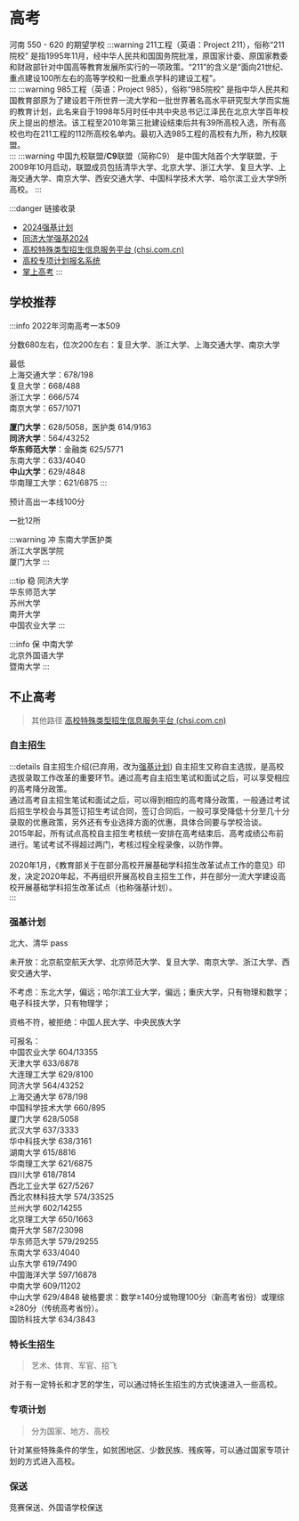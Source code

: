 # 高考

河南 550 - 620 的期望学校
:::warning 211工程（英语：Project 211），俗称“211院校”
是指1995年11月，经中华人民共和国国务院批准，原国家计委、原国家教委和财政部针对中国高等教育发展所实行的一项政策。“211”的含义是“面向21世纪、重点建设100所左右的高等学校和一批重点学科的建设工程”。  
:::
:::warning 985工程（英语：Project 985），俗称“985院校”
是指中华人民共和国教育部原为了建设若干所世界一流大学和一批世界著名高水平研究型大学而实施的教育计划，此名来自于1998年5月时任中共中央总书记江泽民在北京大学百年校庆上提出的想法。该工程至2010年第三批建设结束后共有39所高校入选，所有高校也均在211工程的112所高校名单内。最初入选985工程的高校有九所，称九校联盟。  
:::
:::warning 中国九校联盟/**C9**联盟（简称C9）
是中国大陆首个大学联盟，于2009年10月启动，联盟成员包括清华大学、北京大学、浙江大学、复旦大学、上海交通大学、南京大学、西安交通大学、中国科学技术大学、哈尔滨工业大学9所高校。
:::

:::danger 链接收录

- [2024强基计划](https://gaokao.chsi.com.cn/gkxx/zt/qjjh2024.shtml)
- [同济大学强基2024](https://bm.chsi.com.cn/jcxkzs/stu/)
- [高校特殊类型招生信息服务平台 (chsi.com.cn)](https://bm.chsi.com.cn/)
- [高校专项计划报名系统](https://gaokao.chsi.com.cn/zzbm/stu/welcome.action)
- [掌上高考](https://gaokao.eol.cn/he_nan/)
:::

## 学校推荐

:::info 2022年河南高考一本509  

分数680左右，位次200左右：复旦大学、浙江大学、上海交通大学、南京大学

最低  
上海交通大学：678/198  
复旦大学：668/488  
浙江大学：666/574  
南京大学：657/1071  

**厦门大学**：628/5058，医护类 614/9163  
**同济大学**：564/43252  
**华东师范大学**：金融类 625/5771  
东南大学：633/4040  
**中山大学**：629/4848  
华南理工大学：621/6875
:::

预计高出一本线100分

一批12所

:::warning 冲
东南大学医护类  
浙江大学医学院  
厦门大学
:::

:::tip 稳
同济大学  
华东师范大学  
苏州大学  
南开大学  
中国农业大学
:::

:::info 保
中南大学  
北京外国语大学  
暨南大学
:::

<Gaokao />

## 不止高考

> 其他路径 [高校特殊类型招生信息服务平台 (chsi.com.cn)](https://bm.chsi.com.cn/)

### 自主招生

:::details 自主招生介绍(已弃用，改为[强基计划](#强基计划))
自主招生又称自主选拔，是高校选拔录取工作改革的重要环节。通过高考自主招生笔试和面试之后，可以享受相应的高考降分政策。<br>
通过高考自主招生笔试和面试之后，可以得到相应的高考降分政策，一般通过考试后招生学校会与其签订招生考试合同，签订合同后，一般可享受降低十分至几十分录取的优惠政策，另外还有专业选择方面的优惠，具体合同要与学校洽谈。  <br>
2015年起，所有试点高校自主招生考核统一安排在高考结束后、高考成绩公布前进行。笔试考试不得超过两门，考核过程全程录像，以防作弊。<br>  
2020年1月，《教育部关于在部分高校开展基础学科招生改革试点工作的意见》印发，决定2020年起，不再组织开展高校自主招生工作，并在部分一流大学建设高校开展基础学科招生改革试点（也称强基计划）。  
:::

### 强基计划

北大、清华 pass  

未开放：北京航空航天大学、北京师范大学、复旦大学、南京大学、浙江大学、西安交通大学、

不考虑：东北大学，偏远；哈尔滨工业大学，偏远；重庆大学，只有物理和数学；电子科技大学，只有物理学；

资格不符，被拒绝：中国人民大学、中央民族大学

可报名：  
中国农业大学 604/13355  
天津大学 633/6878  
大连理工大学 629/8100  
同济大学 564/43252  
上海交通大学 678/198  
中国科学技术大学 660/895  
厦门大学 628/5058  
武汉大学 637/3333  
华中科技大学 638/3161  
湖南大学 615/8816  
华南理工大学 621/6875  
四川大学 618/7814  
西北工业大学 627/5267  
西北农林科技大学 574/33525  
兰州大学 602/14255  
北京理工大学 650/1663  
南开大学 587/23098  
华东师范大学 579/29255  
东南大学 633/4040  
山东大学 619/7490  
中国海洋大学 597/16878  
中南大学 609/11202  
中山大学 629/4848 破格要求：数学≥140分或物理100分（新高考省份）或理综≥280分（传统高考省份）。  
国防科技大学 634/3843

### 特长生招生

> 艺术、体育、军官、招飞

对于有一定特长和才艺的学生，可以通过特长生招生的方式快速进入一些高校。

### 专项计划

> 分为国家、地方、高校

针对某些特殊条件的学生，如贫困地区、少数民族、残疾等，可以通过国家专项计划的方式进入高校。

### 保送

竞赛保送、外国语学校保送

<script setup>
import Gaokao from '../.vitepress/components/exam/Gaokao.vue'
</script>
